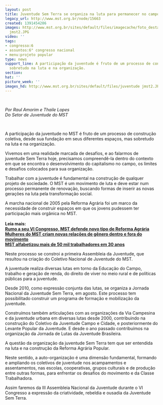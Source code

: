```yaml
---
layout: post
title: Juventude Sem Terra se organiza na luta para permanecer no campo
legacy_url: http://www.mst.org.br/node/15663
created: 1391454286
images: http://www.mst.org.br/sites/default/files/imagecache/foto_destaque/juventude
  jmst2.JPG
video: ''
tags:
- congresso:6
- assuntos:6° congresso nacional
- menu:projeto popular
type: news
support_line: A participação da juventude é fruto de um processo de construção coletiva,
  sobretudo na luta e na organização.
section: 
hat: ''
picture_week: ''
images_hd: http://www.mst.org.br/sites/default/files/juventude jmst2.JPG
---
```

<p>&nbsp;</p><p><em>Por Raul Amorim e&nbsp;</em><em>Thaile Lopes<br></em><em>Do Setor de Juventude do MST</em></p><p>&nbsp;</p><p>A participação da juventude no MST é fruto de um processo de construção coletiva, desde sua fundação em seus diferentes espaços, mas sobretudo na luta e na organização.</p><p>Vivemos em uma realidade marcada de desafios, e ao falarmos de juventude Sem Terra hoje, precisamos compreendê-la dentro do contexto em que se encontra o desenvolvimento do capitalismo no campo, os limites e desafios colocados para sua organização.&nbsp;</p><p>Trabalhar com a juventude é fundamental na construção de qualquer projeto de sociedade. O MST é um movimento de luta e deve estar num processo permanente de renovação, buscando formas de inserir as novas gerações na luta pela transformação social.</p><p>A marcha nacional de 2005 pela Reforma Agrária foi um marco da necessidade de construir espaços em que os jovens pudessem ter participação mais orgânica no MST.<br><br><strong>Leia mais:<br></strong><a href="http://www.mst.org.br/node/15645"><strong>Rumo a seu VI Congresso, MST defende novo tipo de Reforma Agrária <br></strong></a><a href="http://www.mst.org.br/node/15654"><strong>Mulheres do MST criam novas relações de gênero dentro e fora do movimento </strong><br></a><a href="http://www.mst.org.br/node/15632"><strong>MST alfabetizou mais de 50 mil trabalhadores em 30 anos </strong></a></p><p>Neste processo se constroi a primeira Assembleia da Juventude, que resultou na criação do Coletivo Nacional de Juventude do MST.&nbsp;</p><p>A juventude realiza diversas lutas em torno da Educação do Campo, trabalho e geração de renda, do direito de viver no meio rural e de políticas públicas para a juventude.</p><p>Desde 2010, como expressão conjunta das lutas, se organiza a Jornada Nacional da Juventude Sem Terra, em agosto. Este processo tem possibilitado construir um programa de formação e mobilização da juventude.&nbsp;</p><p>Construímos também articulações com as organizações da Via Campesina e da juventude urbana em diversas lutas desde 2000, contribuindo na construção do Coletivo da Juventude Campo e Cidade, e posteriormente do Levante Popular da Juventude. E desde o ano passado contribuímos na organização da Jornada de Lutas da Juventude Brasileira. &nbsp;</p><p>A questão da organização da juventude Sem Terra tem que ser entendida na luta e na construção da Reforma Agrária Popular.</p><p>Neste sentido, a auto-organização é uma dimensão fundamental, formando e ampliando os coletivos de juventude nos acampamentos e assentamentos, nas escolas, cooperativas, grupos culturais e de produção entre outras formas, para enfrentar os desafios do movimento e da Classe Trabalhadora.</p><p>Assim faremos da III Assembleia Nacional da Juventude durante o VI Congresso a expressão da criatividade, rebeldia e ousadia da Juventude Sem Terra.&nbsp;</p><div>&nbsp;</div>
